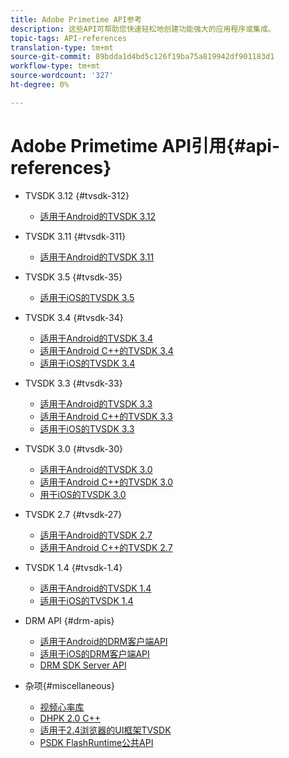 ```yaml
---
title: Adobe Primetime API参考
description: 这些API可帮助您快速轻松地创建功能强大的应用程序或集成。
topic-tags: API-references
translation-type: tm+mt
source-git-commit: 89bdda1d4bd5c126f19ba75a819942df901183d1
workflow-type: tm+mt
source-wordcount: '327'
ht-degree: 0%

---
```



# Adobe Primetime API引用{#api-references}

+ TVSDK 3.12 {#tvsdk-312}
   + [适用于Android的TVSDK 3.12](https://help.adobe.com/en_US/primetime/api/psdk/javadoc3.12/index.html)

+ TVSDK 3.11 {#tvsdk-311}
   + [适用于Android的TVSDK 3.11](https://help.adobe.com/en_US/primetime/api/psdk/javadoc3.11/index.html)

+ TVSDK 3.5 {#tvsdk-35}
   + [适用于iOS的TVSDK 3.5](https://help.adobe.com/en_US/primetime/api/psdk/appledoc_v35/index.html)

+ TVSDK 3.4 {#tvsdk-34}
   + [适用于Android的TVSDK 3.4](https://help.adobe.com/en_US/primetime/api/psdk/javadoc3.4/index.html)
   + [适用于Android C++的TVSDK 3.4](https://help.adobe.com/en_US/primetime/api/psdk/cpp_3.4/namespaces.html)
   + [适用于iOS的TVSDK 3.4](https://help.adobe.com/en_US/primetime/api/psdk/appledoc_v34/index.html)

+ TVSDK 3.3 {#tvsdk-33}
   + [适用于Android的TVSDK 3.3](https://help.adobe.com/en_US/primetime/api/psdk/javadoc3.3/index.html)
   + [适用于Android C++的TVSDK 3.3](https://help.adobe.com/en_US/primetime/api/psdk/cpp_3.3/namespaces.html)
   + [适用于iOS的TVSDK 3.3](https://help.adobe.com/en_US/primetime/api/psdk/appledoc_v33/index.html)

+ TVSDK 3.0 {#tvsdk-30}
   + [适用于Android的TVSDK 3.0](https://help.adobe.com/en_US/primetime/api/psdk/javadoc3.0/index.html)
   + [适用于Android C++的TVSDK 3.0](https://help.adobe.com/en_US/primetime/api/psdk/cpp_3.0/namespaces.html)
   + [用于iOS的TVSDK 3.0](https://help.adobe.com/en_US/primetime/api/psdk/appledoc_3/index.html)

+ TVSDK 2.7 {#tvsdk-27}
   + [适用于Android的TVSDK 2.7](https://help.adobe.com/en_US/primetime/api/psdk/javadoc_2.7/index.html)
   + [适用于Android C++的TVSDK 2.7](https://help.adobe.com/en_US/primetime/api/psdk/cpp/namespaces.html)

+ TVSDK 1.4 {#tvsdk-1.4}
   + [适用于Android的TVSDK 1.4](https://help.adobe.com/en_US/primetime/api/psdk/javadoc/index.html)
   + [适用于iOS的TVSDK 1.4](https://help.adobe.com/en_US/primetime/api/psdk/appledoc/index.html)

+ DRM API {#drm-apis}
   + [适用于Android的DRM客户端API](https://help.adobe.com/en_US/primetime/api/drm-apis/client/android/index.html)
   + [适用于iOS的DRM客户端API](https://help.adobe.com/en_US/primetime/api/drm-apis/client/ios/index.html)
   + [DRM SDK Server API](https://help.adobe.com/en_US/primetime/api/drm-apis/server/javadocs-flashaccess-pro/)

+ 杂项{#miscellaneous}
   + [视频心率库](https://help.adobe.com/en_US/primetime/api/psdk/vhl_tvsdk_ios/index.html)
   + [DHPK 2.0 C++](https://help.adobe.com/en_US/primetime/api/psdk/psdk_doxygen/index.html)
   + [适用于2.4浏览器的UI框架TVSDK](https://help.adobe.com/en_US/primetime/api/psdk/btvsdk-ui-framework/index.html)
   + [PSDK FlashRuntime公共API](https://help.adobe.com/en_US/primetime/api/psdk/asdoc-dhls/)

